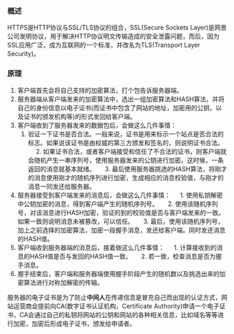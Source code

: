 ### 概述

HTTPS是HTTP协议与SSL/TLS协议的组合，SSL(Secure Sockets Layer)是网景公司发明协议，用于解决HTTP协议明文传输造成的安全泄露问题，而后，因为SSL应用广泛，成为互联网的一个标准，并改名为TLS(Transport Layer Security)。

### 原理

1. 客户端首先会将自己支持的加密算法，打个包告诉服务器端。
2. 服务器端从客户端发来的加密算法中，选出一组加密算法和HASH算法，并将自己的身份信息以电子证书(而证书中包含了网站的地址，加密用的公钥，以及证书的颁发机构等)的形式发回给客户端。
3. 客户端收到了服务器发来的数据包后，会做这么几件事情：
    1. 验证一下证书是否合法。一般来说，证书是用来标示一个站点是否合法的标志。如果说该证书是由权威的第三方颁发和签名的，则说明证书合法。
    2. 如果证书合法，或者客户端接受和信任了不合法的证书，则客户端就会随机产生一串序列号，使用服务器发来的公钥进行加密。这时候，一条返回的消息就基本就绪。
    3. 最后使用服务器挑选的HASH算法，将刚才的消息使用刚才的随机序列进行加密，生成相应的消息校验值，与刚才的消息一同发还给服务器。
4. 服务器接受到客户端发来的消息后，会做这么几件事情：
    1. 使用私钥解密中公钥加密的消息，得到客户端产生的随机序列号。
    2. 使用该随机序列号，对该消息进行HASH加密，验证的到的校验值是否与客户端发来的一致。如果一致则说明消息未被篡改，可以信任。
    3. 最后，使用该随机序列号，加上之前选择的加密算法，加密一段握手消息，发还给客户端。同时发还消息的HASH值。
5. 客户端收到服务器端的消息后，接着做这么几件事情：
    1. 计算接收到的消息的HASH值是否与发回的HASH值一致。
    2. 若一致，检查消息是否为握手消息。
6. 握手结束后，客户端和服务器端使用握手阶段产生的随机数以及挑选出来的加密算法进行对称加解密的传输。

服务器的电子证书是为了防止**中间人**在传递信息是冒充自己而出现的认证方式，网站运营商会提前向CA(数字证书认证机构，Certificate Authority)申请一个电子证书，CA会通过自己的私钥将网站的公钥和网站的各种相关信息，比如域名等等进行加密，加密后形成电子证书，颁发给申请者。
